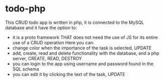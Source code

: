 # todo-php
This CRUD todo app is written in php, it is connected to the MySQL database and it have the option to: 
- it is a proto framework THAT does not need the use of JS for its entire use of a CRUD operation
Here you can:
- change color when the importance of the task is selected, UPDATE
- add, create, read and delete functionality with the database, and a php server, CREATE, READ, DESTROY
- you can login to the app using username and password found in the SQL schema 
- you can edit it by clicking the text of the task, UPDATE

